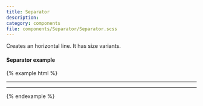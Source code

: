 ```yaml
---
title: Separator
description:
category: components
file: components/Separator/Separator.scss
---
```


Creates an horizontal line. It has size variants.

#### Separator example
{% example html %}
<hr class="Separator marginBottom-xxl" />
<hr class="Separator" />
{% endexample %}
